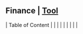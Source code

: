 ## Finance | [Tool](http://localhost:3000/tools) 

| Table of Content |
| [](Finance/.md) |
| [](Finance/.md) |
| [](Finance/.md) |
| [](Finance/.md) |

